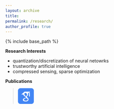 ```yaml
---
layout: archive
title: 
permalink: /research/
author_profile: true
---
```

{% include base_path %}

**Research Interests**
 - quantization/discretization of neural netowrks
 - trustworthy artificial intelligence
 - compressed sensing, sparse optimization

**Publications**
>[<img align="center" src= "/images/Scholar-icon.png" height="50" width = "50">](https://scholar.google.com/citations?user=PY1Cb7MAAAAJ&hl=en)

